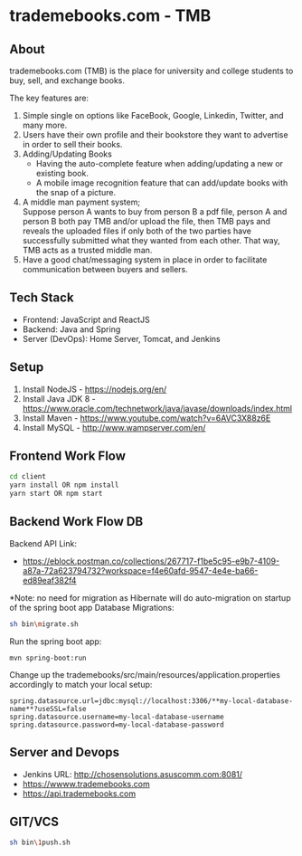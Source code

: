 # trademebooks.com - TMB

## About
trademebooks.com (TMB) is the place for university and college students to buy, sell, and exchange books.

The key features are:
1. Simple single on options like FaceBook, Google, Linkedin, Twitter, and many more.
2. Users have their own profile and their bookstore they want to advertise in order to sell their books.
3. Adding/Updating Books
    - Having the auto-complete feature when adding/updating a new or existing book.
    - A mobile image recognition feature that can add/update books with the snap of a picture.
4. A middle man payment system;  
    Suppose person A wants to buy from person B a pdf file, person A and person B both pay TMB and/or upload the file, then TMB pays and reveals the uploaded files if only both of the two parties have successfully submitted what they wanted from each other. That way, TMB acts as a trusted middle man.
5. Have a good chat/messaging system in place in order to facilitate communication between buyers and sellers.  
 
## Tech Stack
- Frontend: JavaScript and ReactJS
- Backend: Java and Spring
- Server (DevOps): Home Server, Tomcat, and Jenkins

## Setup
1. Install NodeJS - https://nodejs.org/en/
2. Install Java JDK 8 - https://www.oracle.com/technetwork/java/javase/downloads/index.html
3. Install Maven - https://www.youtube.com/watch?v=6AVC3X88z6E
4. Install MySQL - http://www.wampserver.com/en/

## Frontend Work Flow
```bash
cd client
yarn install OR npm install
yarn start OR npm start
```

## Backend Work Flow DB
Backend API Link:
- https://eblock.postman.co/collections/267717-f1be5c95-e9b7-4109-a87a-72a623794732?workspace=f4e60afd-9547-4e4e-ba66-ed89eaf382f4

*Note: no need for migration as Hibernate will do auto-migration on startup of the spring boot app
Database Migrations:
```bash
sh bin\migrate.sh
```

Run the spring boot app:
```
mvn spring-boot:run
```

Change up the trademebooks/src/main/resources/application.properties accordingly to match your local setup:
```
spring.datasource.url=jdbc:mysql://localhost:3306/**my-local-database-name**?useSSL=false
spring.datasource.username=my-local-database-username
spring.datasource.password=my-local-database-password
```

## Server and Devops
- Jenkins URL: http://chosensolutions.asuscomm.com:8081/
- https://wwww.trademebooks.com
- https://api.trademebooks.com

## GIT/VCS
```bash
sh bin\1push.sh
```
